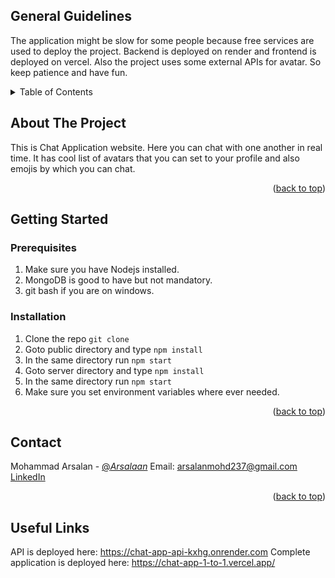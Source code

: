 ## General Guidelines
The application might be slow for some people because free services are used to deploy the project. Backend is deployed on render and frontend is deployed on vercel. Also the project uses some external APIs for avatar. So keep patience and have fun.

<!-- TABLE OF CONTENTS -->
<details>
  <summary>Table of Contents</summary>
  <ol>
    <li>
      <a href="#about-the-project">About The Project</a>
    </li>
    <li>
      <a href="#getting-started">Getting Started</a>
      <ul>
        <li><a href="#prerequisites">Prerequisites</a></li>
        <li><a href="#installation">Installation</a></li>
      </ul>
    </li>
    <li><a href="#contact">Contact</a></li>
    <li><a href="#usefulLinks">Useful Links</a></li>
  </ol>
</details>

<!-- ABOUT THE PROJECT -->
## About The Project
This is Chat Application website. Here you can chat with one another in real time. It has cool list of avatars that you can set to your profile and also emojis by which you can chat.
<p align="right">(<a href="#readme-top">back to top</a>)</p>

<!-- GETTING STARTED -->
## Getting Started

### Prerequisites
1. Make sure you have Nodejs installed.
2. MongoDB is good to have but not mandatory.
3. git bash if you are on windows.

### Installation
1. Clone the repo `git clone`
2. Goto public directory and type `npm install`
3. In the same directory run `npm start`
4. Goto server directory and type `npm install`
5. In the same directory run `npm start`
6. Make sure you set environment variables where ever needed.
<p align="right">(<a href="#readme-top">back to top</a>)</p>

<!-- CONTACT -->
## Contact

Mohammad Arsalan - [@_Arsalaan_](https://mobile.twitter.com/_arsalaan_)
Email: arsalanmohd237@gmail.com
[LinkedIn](https://www.linkedin.com/in/mohammadarsalan/)
<p align="right">(<a href="#readme-top">back to top</a>)</p>

<!-- Useful Links -->
## Useful Links

API is deployed here: https://chat-app-api-kxhg.onrender.com
Complete application is deployed here: https://chat-app-1-to-1.vercel.app/